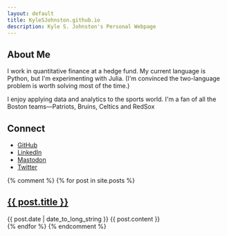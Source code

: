 ```yaml
---
layout: default
title: KyleSJohnston.github.io
description: Kyle S. Johnston's Personal Webpage
---
```


## About Me

I work in quantitative finance at a hedge fund. My current language is Python, but I'm experimenting with Julia. (I'm convinced the two-language problem is worth solving most of the time.)

I enjoy applying data and analytics to the sports world. I'm a fan of all the Boston teams&mdash;Patriots, Bruins, Celtics and RedSox

## Connect

- <a href="https://github.com/KyleSJohnston">GitHub</a>
- <a href="https://www.linkedin.com/in/KyleSJohnston/">LinkedIn</a>
- <a href="https://fosstodon.org/@ksj" rel="me">Mastodon</a>
- <a href="https://twitter.com/KyleSJohnston">Twitter</a>

{% comment %}
{% for post in site.posts %}
  <article>
    <h2>
      <a href="{{ post.url }}">
        {{ post.title }}
      </a>
    </h2>
    <time datetime="{{ post.date | date: "%Y-%m-%d" }}">{{ post.date | date_to_long_string }}</time>
    {{ post.content }}
  </article>
{% endfor %}
{% endcomment %}
